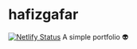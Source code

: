 # hafizgafar
[![Netlify Status](https://api.netlify.com/api/v1/badges/ce570f4a-b98b-4128-8ee8-a7115180ee74/deploy-status)](https://app.netlify.com/sites/hfzgfr/deploys)
A simple portfolio 👽

